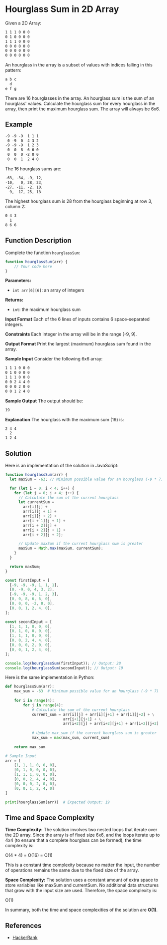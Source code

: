 
# Hourglass Sum in 2D Array

Given a 2D Array:

```markdown
1 1 1 0 0 0
0 1 0 0 0 0
1 1 1 0 0 0
0 0 0 0 0 0
0 0 0 0 0 0
0 0 0 0 0 0
```

An hourglass in the array is a subset of values with indices falling in this pattern:

```markdown
a b c
  d
e f g
```

There are 16 hourglasses in the array. An hourglass sum is the sum of an hourglass' values. Calculate the hourglass sum for every hourglass in the array, then print the maximum hourglass sum. The array will always be 6x6.

## Example

```markdown
-9 -9 -9  1 1 1 
 0 -9  0  4 3 2
-9 -9 -9  1 2 3
 0  0  8  6 6 0
 0  0  0 -2 0 0
 0  0  1  2 4 0
```

The 16 hourglass sums are:

```markdown
-63, -34, -9, 12, 
-10,   0, 28, 23, 
-27, -11, -2, 10, 
  9,  17, 25, 18
```

The highest hourglass sum is 28 from the hourglass beginning at row 3, column 2:

```markdown
0 4 3
  1
8 6 6
```

## Function Description

Complete the function `hourglassSum`:

```javascript
function hourglassSum(arr) {
    // Your code here
}
```

**Parameters:**

- `int arr[6][6]`: an array of integers

**Returns:**

- `int`: the maximum hourglass sum

**Input Format**
Each of the 6 lines of inputs contains 6 space-separated integers.

**Constraints**
Each integer in the array will be in the range [-9, 9].

**Output Format**
Print the largest (maximum) hourglass sum found in the array.

**Sample Input**
Consider the following 6x6 array:

```markdown
1 1 1 0 0 0
0 1 0 0 0 0
1 1 1 0 0 0
0 0 2 4 4 0
0 0 0 2 0 0
0 0 1 2 4 0
```

**Sample Output**
The output should be:

```markdown
19
```

**Explanation**
The hourglass with the maximum sum (19) is:

```markdown
2 4 4
  2
1 2 4
```

## Solution

Here is an implementation of the solution in JavaScript:

```javascript
function hourglassSum(arr) {
  let maxSum = -63; // Minimum possible value for an hourglass (-9 * 7)

  for (let i = 0; i < 4; i++) {
    for (let j = 0; j < 4; j++) {
      // Calculate the sum of the current hourglass
      let currentSum =
        arr[i][j] +
        arr[i][j + 1] +
        arr[i][j + 2] +
        arr[i + 1][j + 1] +
        arr[i + 2][j] +
        arr[i + 2][j + 1] +
        arr[i + 2][j + 2];

      // Update maxSum if the current hourglass sum is greater
      maxSum = Math.max(maxSum, currentSum);
    }
  }

  return maxSum;
}

const firstInput = [
  [-9, -9, -9, 1, 1, 1],
  [0, -9, 0, 4, 3, 2],
  [-9, -9, -9, 1, 2, 3],
  [0, 0, 8, 6, 6, 0],
  [0, 0, 0, -2, 0, 0],
  [0, 0, 1, 2, 4, 0],
];

const secondInput = [
  [1, 1, 1, 0, 0, 0],
  [0, 1, 0, 0, 0, 0],
  [1, 1, 1, 0, 0, 0],
  [0, 0, 2, 4, 4, 0],
  [0, 0, 0, 2, 0, 0],
  [0, 0, 1, 2, 4, 0],
];

console.log(hourglassSum(firstInput)); // Output: 28
console.log(hourglassSum(secondInput)); // Output: 19
```

Here is the same implementation in Python:

```python {cmd}
def hourglassSum(arr):
    max_sum = -63  # Minimum possible value for an hourglass (-9 * 7)
    
    for i in range(4):
        for j in range(4):
            # Calculate the sum of the current hourglass
            current_sum = arr[i][j] + arr[i][j+1] + arr[i][j+2] + \
                          arr[i+1][j+1] + \
                          arr[i+2][j] + arr[i+2][j+1] + arr[i+2][j+2]
            
            # Update max_sum if the current hourglass sum is greater
            max_sum = max(max_sum, current_sum)
            
    return max_sum

# Sample Input
arr = [
    [1, 1, 1, 0, 0, 0],
    [0, 1, 0, 0, 0, 0],
    [1, 1, 1, 0, 0, 0],
    [0, 0, 2, 4, 4, 0],
    [0, 0, 0, 2, 0, 0],
    [0, 0, 1, 2, 4, 0]
]

print(hourglassSum(arr))  # Expected Output: 19
```

## Time and Space Complexity

**Time Complexity:**
The solution involves two nested loops that iterate over the 2D array. Since the array is of fixed size 6x6, and the loops iterate up to 4x4 (to ensure that a complete hourglass can be formed), the time complexity is:

O(4 * 4) = O(16) = O(1)

This is a constant time complexity because no matter the input, the number of operations remains the same due to the fixed size of the array.

**Space Complexity:**
The solution uses a constant amount of extra space to store variables like maxSum and currentSum. No additional data structures that grow with the input size are used. Therefore, the space complexity is:

O(1)

In summary, both the time and space complexities of the solution are **O(1)**.

## References

- [HackerRank](https://www.hackerrank.com/challenges/2d-array/problem)
